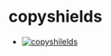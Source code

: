# copyshields

-	[![copyshilelds](https://github-shields.com/github/maddyonline/copyshields/issues/1.svg)](https://github.com/maddyonline/copyshields/issues/1)

